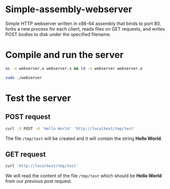 # Simple-assembly-webserver

Simple HTTP webserver written in x86-64 assembly that binds to port 80, forks a new process for each client, reads files on GET requests, and writes POST bodies to disk under the specified filename.


# Compile and run the server

```sh
as -o webserver.o webserver.s && ld -o webserver webserver.o

sudo ./webserver
```

# Test the server

## POST request

```sh
curl -X POST -d 'Hello World' 'http://localhost/tmp/test'
```

The file `/tmp/test` will be created and it will contain the string **Hello World**.

## GET request

```sh
curl 'http://localhost/tmp/test'
```

We will read the content of the file `/tmp/test` which should be **Hello World** from our previous post request.
